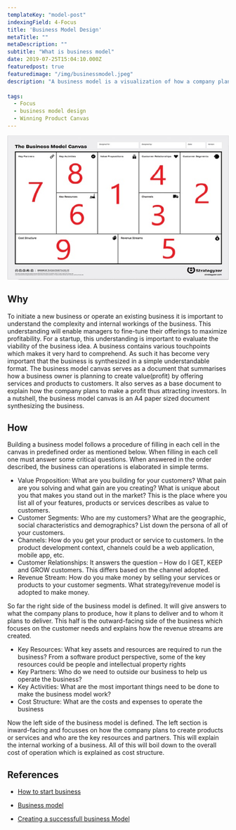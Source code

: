 ```yaml
---
templateKey: "model-post"
indexingField: 4-Focus
title: 'Business Model Design'
metaTitle: ""
metaDescription: ""
subtitle: "What is business model"
date: 2019-07-25T15:04:10.000Z
featuredpost: true
featuredimage: "/img/businessmodel.jpeg"
description: "A business model is a visualization of how a company plans to operate and make money. In other words, it answers the question of how a company CREATES VALUE for ITSELF while delivering products or services to its customers. The traditional business model consists of nine cells that capture all aspects of a business. Information in these nine cells can be used to describe any company from a startup to a large enterprise."

tags:
  - Focus
  - business model design
  - Winning Product Canvas
---
```


![Business Model](/img/bcanvas_1.jpg)

## Why
To initiate a new business or operate an existing business it is important to understand the complexity and internal workings of the business. This understanding will enable managers to fine-tune their offerings to maximize profitability. For a startup, this understanding is important to evaluate the viability of the business idea. A business contains various touchpoints which makes it very hard to comprehend. As such it has become very important that the business is synthesized in a simple understandable format. The business model canvas serves as a document that summarises how a business owner is planning to create value(profit) by offering services and products to customers. It also serves as a base document to explain how the company plans to make a profit thus attracting investors. In a nutshell, the business model canvas is an A4 paper sized document synthesizing the business.

## How

Building a business model follows a procedure of filling in each cell in the canvas in predefined order as mentioned below. When filling in each cell one must answer some critical questions. When answered in the order described, the business can operations is elaborated in simple terms.

- Value Proposition: What are you building for your customers? What pain are you solving and what gain are you creating? What is unique about you that makes you stand out in the market? This is the place where you list all of your features, products or services describes as value to customers.
- Customer Segments: Who are my customers? What are the geographic, social characteristics and demographics? List down the persona of all of your customers.
- Channels: How do you get your product or service to customers. In the product development context, channels could be a web application, mobile app, etc.
- Customer Relationships: It answers the question – How do I GET, KEEP and GROW customers. This differs based on the channel adopted.
- Revenue Stream: How do you make money by selling your services or products to your customer segments. What strategy/revenue model is adopted to make money.

So far the right side of the business model is defined. It will give answers to what the company plans to produce, how it plans to deliver and to whom it plans to deliver. This half is the outward-facing side of the business which focuses on the customer needs and explains how the revenue streams are created.

- Key Resources: What key assets and resources are required to run the business? From a software product perspective, some of the key resources could be people and intellectual property rights
- Key Partners: Who do we need to outside our business to help us operate the business?
- Key Activities: What are the most important things need to be done to make the business model work?
- Cost Structure: What are the costs and expenses to operate the business

Now the left side of the business model is defined. The left section is inward-facing and focusses on how the company plans to create products or services and who are the key resources and partners. This will explain the internal working of a business. All of this will boil down to the overall cost of operation which is explained as cost structure.

## References

- [How to start business](https://www.dummies.com/business/start-a-business/business-plans/defining-your-business-model/)

- [Business model](https://www.investopedia.com/terms/b/businessmodel.asp)

- [Creating a successfull business Model](https://www.youtube.com/watch?v=IP0cUBWTgpY)
